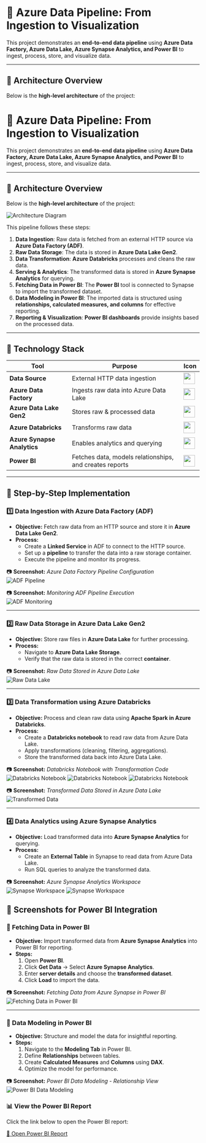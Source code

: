 # 🚀 Azure Data Pipeline: From Ingestion to Visualization

This project demonstrates an **end-to-end data pipeline** using **Azure Data Factory, Azure Data Lake, Azure Synapse Analytics, and Power BI** to ingest, process, store, and visualize data.

---

## 📌 Architecture Overview

Below is the **high-level architecture** of the project:

# 🚀 Azure Data Pipeline: From Ingestion to Visualization

This project demonstrates an **end-to-end data pipeline** using **Azure Data Factory, Azure Data Lake, Azure Synapse Analytics, and Power BI** to ingest, process, store, and visualize data.

---

## 📌 Architecture Overview

Below is the **high-level architecture** of the project:

![Architecture Diagram](screenshots/Architecture_Diagram.png)

This pipeline follows these steps:
1. **Data Ingestion**: Raw data is fetched from an external HTTP source via **Azure Data Factory (ADF)**.
2. **Raw Data Storage**: The data is stored in **Azure Data Lake Gen2**.
3. **Data Transformation**: **Azure Databricks** processes and cleans the raw data.
4. **Serving & Analytics**: The transformed data is stored in **Azure Synapse Analytics** for querying.
5. **Fetching Data in Power BI**: The **Power BI** tool is connected to Synapse to import the transformed dataset.
6. **Data Modeling in Power BI**: The imported data is structured using **relationships, calculated measures, and columns** for effective reporting.
7. **Reporting & Visualization**: **Power BI dashboards** provide insights based on the processed data.

---

## 🔹 **Technology Stack**

| Tool                     | Purpose                                      | Icon |
|--------------------------|----------------------------------------------|------|
| **Data Source**           | External HTTP data ingestion                | <img src="icons/http.png" width="30" height="30" /> |
| **Azure Data Factory**    | Ingests raw data into Azure Data Lake        | <img src="icons/adf.png" width="30" height="30" /> |
| **Azure Data Lake Gen2**  | Stores raw & processed data                  | <img src="icons/data_lake.png" width="30" height="30" /> |
| **Azure Databricks**      | Transforms raw data                         | <img src="icons/databricks.png" width="30" height="30" /> |
| **Azure Synapse Analytics** | Enables analytics and querying             | <img src="icons/Synapse.png"  height="30" /> |
| **Power BI**              | Fetches data, models relationships, and creates reports | <img src="icons/powerbi.png" width="30" height="30" /> |


---


## 🚀 Step-by-Step Implementation

### 1️⃣ Data Ingestion with Azure Data Factory (ADF)
- **Objective:** Fetch raw data from an HTTP source and store it in **Azure Data Lake Gen2**.
- **Process:**
  - Create a **Linked Service** in ADF to connect to the HTTP source.
  - Set up a **pipeline** to transfer the data into a raw storage container.
  - Execute the pipeline and monitor its progress.

📷 **Screenshot:** *Azure Data Factory Pipeline Configuration*  
![ADF Pipeline](screenshots/adf_pipeline.png)

📷 **Screenshot:** *Monitoring ADF Pipeline Execution*  
![ADF Monitoring](screenshots/adf_monitoring.png)

---

### 2️⃣ Raw Data Storage in Azure Data Lake Gen2
- **Objective:** Store raw files in **Azure Data Lake** for further processing.
- **Process:**
  - Navigate to **Azure Data Lake Storage**.
  - Verify that the raw data is stored in the correct **container**.

📷 **Screenshot:** *Raw Data Stored in Azure Data Lake*  
![Raw Data Lake](screenshots/raw_data_lake.png)

---

### 3️⃣ Data Transformation using Azure Databricks
- **Objective:** Process and clean raw data using **Apache Spark in Azure Databricks**.
- **Process:**
  - Create a **Databricks notebook** to read raw data from Azure Data Lake.
  - Apply transformations (cleaning, filtering, aggregations).
  - Store the transformed data back into Azure Data Lake.

📷 **Screenshot:** *Databricks Notebook with Transformation Code*  
![Databricks Notebook](screenshots/databricks_notebook1.png)
![Databricks Notebook](screenshots/databricks_notebook2.png)
![Databricks Notebook](screenshots/databricks_notebook3.png)

📷 **Screenshot:** *Transformed Data Stored in Azure Data Lake*  
![Transformed Data](screenshots/transformed_data_lake.png)

---

### 4️⃣ Data Analytics using Azure Synapse Analytics
- **Objective:** Load transformed data into **Azure Synapse Analytics** for querying.
- **Process:**
  - Create an **External Table** in Synapse to read data from Azure Data Lake.
  - Run SQL queries to analyze the transformed data.

📷 **Screenshot:** *Azure Synapse Analytics Workspace*  
![Synapse Workspace](screenshots/synapse_workspace1.png)
![Synapse Workspace](screenshots/synapse_workspace2.png)

## 📸 **Screenshots for Power BI Integration**  

### 🔹 Fetching Data in Power BI  
- **Objective:** Import transformed data from **Azure Synapse Analytics** into Power BI for reporting.  
- **Steps:**
  1. Open **Power BI**.
  2. Click **Get Data** → Select **Azure Synapse Analytics**.
  3. Enter **server details** and choose the **transformed dataset**.
  4. Click **Load** to import the data.

📷 **Screenshot:** *Fetching Data from Azure Synapse in Power BI*  
![Fetching Data in Power BI](screenshots/powerbi_fetch_data.png)

---

### 🔹 Data Modeling in Power BI  
- **Objective:** Structure and model the data for insightful reporting.  
- **Steps:**
  1. Navigate to the **Modeling Tab** in Power BI.
  2. Define **Relationships** between tables.
  3. Create **Calculated Measures** and **Columns** using **DAX**.
  4. Optimize the model for performance.

📷 **Screenshot:** *Power BI Data Modeling - Relationship View*  
![Power BI Data Modeling](screenshots/powerbi_data_modeling.png)


### 📊 View the Power BI Report

Click the link below to open the Power BI report:

[🔗 Open Power BI Report](https://Bharat-P-Rajput.github.io/Data-Enginearing-Project/WebPage%20to%20Embed%20PowerBI%20Report/index.html)


